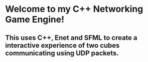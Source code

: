 # Welcome to my C++ Networking Game Engine!

## This uses C++, Enet and SFML to create a interactive experience of two cubes communicating using UDP packets.
